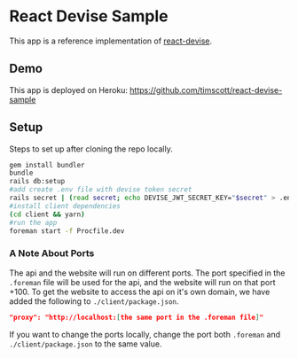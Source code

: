 # React Devise Sample

This app is a reference implementation of [react-devise](https://github.com/timscott/react-devise).

## Demo

This app is deployed on Heroku: https://github.com/timscott/react-devise-sample

## Setup

Steps to set up after cloning the repo locally.

```bash
gem install bundler
bundle
rails db:setup
#add create .env file with devise token secret
rails secret | (read secret; echo DEVISE_JWT_SECRET_KEY="$secret" > .env)
#install client dependencies
(cd client && yarn)
#run the app
foreman start -f Procfile.dev
```

### A Note About Ports

The api and the website will run on different ports. The port specified in the ```.foreman``` file will be used for the api, and the website will run on that port +100. To get the website to access the api on it's own domain, we have added the following to ```./client/package.json```.


```json
"proxy": "http://localhost:[the same port in the .foreman file]"
```

If you want to change the ports locally, change the port both ```.foreman``` and ```./client/package.json``` to the same value.

